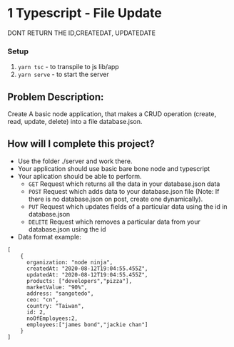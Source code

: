 # 1  Typescript - File Update
DONT RETURN THE ID,CREATEDAT, UPDATEDATE
### Setup
1. `yarn tsc` - to transpile to js lib/app
2. `yarn serve` - to start the server

## Problem Description:

Create A basic node application, that makes a CRUD operation (create, read, update, delete) into a file database.json.

## How will I complete this project?

- Use the folder ./server and work there.
- Your application should use basic bare bone node and typescript
- Your aplication should be able to perform.
  - `GET` Request which returns all the data in your database.json data
  - `POST` Request which adds data to your database.json file (Note: If there is no database.json on post, create one dynamically).
  - `PUT` Request which updates fields of a particular data using the id in database.json
  - `DELETE` Request which removes a particular data from your database.json using the id
- Data format example:

```
[
    {
      organization: "node ninja",
      createdAt: "2020-08-12T19:04:55.455Z",
      updatedAt: "2020-08-12T19:04:55.455Z",
      products: ["developers","pizza"],
      marketValue: "90%",
      address: "sangotedo",
      ceo: "cn",
      country: "Taiwan",
      id: 2,
      noOfEmployees:2,
      employees:["james bond","jackie chan"]
    }
]
```
